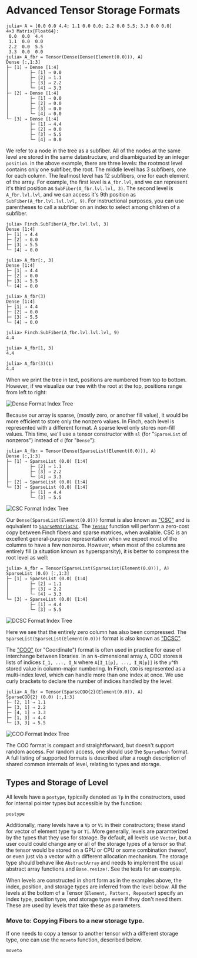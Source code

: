 # Advanced Tensor Storage Formats

```jldoctest example1; setup=:(using Finch)
julia> A = [0.0 0.0 4.4; 1.1 0.0 0.0; 2.2 0.0 5.5; 3.3 0.0 0.0]
4×3 Matrix{Float64}:
 0.0  0.0  4.4
 1.1  0.0  0.0
 2.2  0.0  5.5
 3.3  0.0  0.0
julia> A_fbr = Tensor(Dense(Dense(Element(0.0))), A)
Dense [:,1:3]
├─ [1] ⇒ Dense [1:4]
│        ├─ [1] ⇒ 0.0
│        ├─ [2] ⇒ 1.1
│        ├─ [3] ⇒ 2.2
│        └─ [4] ⇒ 3.3
├─ [2] ⇒ Dense [1:4]
│        ├─ [1] ⇒ 0.0
│        ├─ [2] ⇒ 0.0
│        ├─ [3] ⇒ 0.0
│        └─ [4] ⇒ 0.0
└─ [3] ⇒ Dense [1:4]
         ├─ [1] ⇒ 4.4
         ├─ [2] ⇒ 0.0
         ├─ [3] ⇒ 5.5
         └─ [4] ⇒ 0.0
```

We refer to a node in the tree as a subfiber. All of the nodes at the same level
are stored in the same datastructure, and disambiguated by an integer
`position`.  in the above example, there are three levels: the rootmost level
contains only one subfiber, the root. The middle level has 3 subfibers, one for
each column. The leafmost level has 12 subfibers, one for each element of the
array.  For example, the first level is `A_fbr.lvl`, and we can represent it's
third position as `SubFiber(A_fbr.lvl.lvl, 3)`. The second level is `A_fbr.lvl.lvl`,
and we can access it's 9th position as `SubFiber(A_fbr.lvl.lvl.lvl, 9)`. For
instructional purposes, you can use parentheses to call a subfiber on an index to
select among children of a subfiber.

```jldoctest example1
julia> Finch.SubFiber(A_fbr.lvl.lvl, 3)
Dense [1:4]
├─ [1] ⇒ 4.4
├─ [2] ⇒ 0.0
├─ [3] ⇒ 5.5
└─ [4] ⇒ 0.0

julia> A_fbr[:, 3]
Dense [1:4]
├─ [1] ⇒ 4.4
├─ [2] ⇒ 0.0
├─ [3] ⇒ 5.5
└─ [4] ⇒ 0.0

julia> A_fbr(3)
Dense [1:4]
├─ [1] ⇒ 4.4
├─ [2] ⇒ 0.0
├─ [3] ⇒ 5.5
└─ [4] ⇒ 0.0

julia> Finch.SubFiber(A_fbr.lvl.lvl.lvl, 9)
4.4

julia> A_fbr[1, 3]
4.4

julia> A_fbr(3)(1)
4.4

```

When we print the tree in text, positions are numbered from top to bottom.
However, if we visualize our tree with the root at the top, positions range from
left to right:

![Dense Format Index Tree](../../assets/levels-A-d-d-e.png)

Because our array is sparse, (mostly zero, or another fill value), it would be
more efficient to store only the nonzero values. In Finch, each level is
represented with a different format. A sparse level only stores non-fill values.
This time, we'll use a tensor constructor with `sl` (for "`SparseList` of
nonzeros") instead of `d` (for "`Dense`"):

```jldoctest example1
julia> A_fbr = Tensor(Dense(SparseList(Element(0.0))), A)
Dense [:,1:3]
├─ [1] ⇒ SparseList (0.0) [1:4]
│        ├─ [2] ⇒ 1.1
│        ├─ [3] ⇒ 2.2
│        └─ [4] ⇒ 3.3
├─ [2] ⇒ SparseList (0.0) [1:4]
└─ [3] ⇒ SparseList (0.0) [1:4]
         ├─ [1] ⇒ 4.4
         └─ [3] ⇒ 5.5
```

![CSC Format Index Tree](../../assets/levels-A-d-sl-e.png)

Our `Dense(SparseList(Element(0.0)))` format is also known as
["CSC"](https://en.wikipedia.org/wiki/Sparse_matrix#Compressed_sparse_column_.28CSC_or_CCS.29)
and is equivalent to
[`SparseMatrixCSC`](https://sparsearrays.juliasparse.org/dev/#man-csc). The
[`Tensor`](@ref) function will perform a zero-cost copy between Finch fibers and
sparse matrices, when available.  CSC is an excellent general-purpose
representation when we expect most of the columns to have a few nonzeros.
However, when most of the columns are entirely fill (a situation known as
hypersparsity), it is better to compress the root level as well:

```jldoctest example1
julia> A_fbr = Tensor(SparseList(SparseList(Element(0.0))), A)
SparseList (0.0) [:,1:3]
├─ [1] ⇒ SparseList (0.0) [1:4]
│        ├─ [2] ⇒ 1.1
│        ├─ [3] ⇒ 2.2
│        └─ [4] ⇒ 3.3
└─ [3] ⇒ SparseList (0.0) [1:4]
         ├─ [1] ⇒ 4.4
         └─ [3] ⇒ 5.5
```

![DCSC Format Index Tree](../../assets/levels-A-sl-sl-e.png)

Here we see that the entirely zero column has also been compressed. The
`SparseList(SparseList(Element(0.0)))` format is also known as
["DCSC"](https://ieeexplore.ieee.org/document/4536313).

The
["COO"](https://docs.scipy.org/doc/scipy/reference/generated/scipy.sparse.coo_matrix.html)
(or "Coordinate") format is often used in practice for ease of interchange
between libraries. In an `N`-dimensional array `A`, COO stores `N` lists of
indices `I_1, ..., I_N` where `A[I_1[p], ..., I_N[p]]` is the `p`^th stored
value in column-major numbering. In Finch, `COO` is represented as a multi-index
level, which can handle more than one index at once. We use curly brackets to
declare the number of indices handled by the level:

```jldoctest example1
julia> A_fbr = Tensor(SparseCOO{2}(Element(0.0)), A)
SparseCOO{2} (0.0) [:,1:3]
├─ [2, 1] ⇒ 1.1
├─ [3, 1] ⇒ 2.2
├─ [4, 1] ⇒ 3.3
├─ [1, 3] ⇒ 4.4
└─ [3, 3] ⇒ 5.5
```

![COO Format Index Tree](../../assets/levels-A-sc2-e.png)

The COO format is compact and straightforward, but doesn't support random
access. For random access, one should use the `SparseHash` format. A full listing
of supported formats is described after a rough description of shared common internals of level,
relating to types and storage.

## Types and Storage of Level

All levels have a `postype`, typically denoted as `Tp` in the constructors, used for internal pointer types but accessible by the
function:

```@docs
postype
```

Additionally, many levels have a `Vp` or `Vi` in their constructors; these stand for vector of element type `Tp` or `Ti`. 
More generally, levels are paramterized by the types that they use for storage. By default, all levels use `Vector`, but a user 
could could change any or all of the storage types of a tensor so that the tensor would be stored on a GPU or CPU or some combination thereof, 
or even just via a vector with a different allocation mechanism.  The storage type should behave like `AbstractArray` 
and needs to implement the usual abstract array functions and `Base.resize!`. See the tests for an example. 

When levels are constructed in short form as in the examples above, the index, position, and storage types are inferred
from the level below. All the levels at the bottom of a Tensor (`Element, Pattern, Repeater`) specify an index type, position type,
and storage type even if they don't need them. These are used by levels that take these as parameters. 

### Move to: Copying Fibers to a new storage type.

If one needs to copy a tensor to another tensor with a different storage type, one can use the `moveto` function, described below.

```@docs
moveto
```